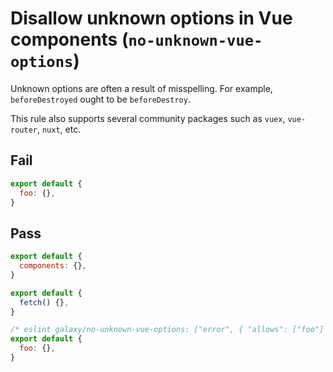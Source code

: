 # Disallow unknown options in Vue components (`no-unknown-vue-options`)

Unknown options are often a result of misspelling. For example, `beforeDestroyed` ought to be `beforeDestroy`.

This rule also supports several community packages such as `vuex`, `vue-router`, `nuxt`, etc.

## Fail

```js
export default {
  foo: {},
}
```

## Pass

```js
export default {
  components: {},
}
```

```js
export default {
  fetch() {},
}
```

```js
/* eslint galaxy/no-unknown-vue-options: ["error", { "allows": ["foo"] }] */
export default {
  foo: {},
}
```
